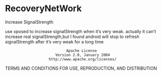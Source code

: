 # RecoveryNetWork
Increase SignalStrength


use xposed to increase signalStrength when it’s very weak.
actually it can’t increase real signalStrength,but I found android will stop to refresh signalStrength after it’s very weak for a long time 


                                Apache License
                           Version 2.0, January 2004
                        http://www.apache.org/licenses/

   TERMS AND CONDITIONS FOR USE, REPRODUCTION, AND DISTRIBUTION
